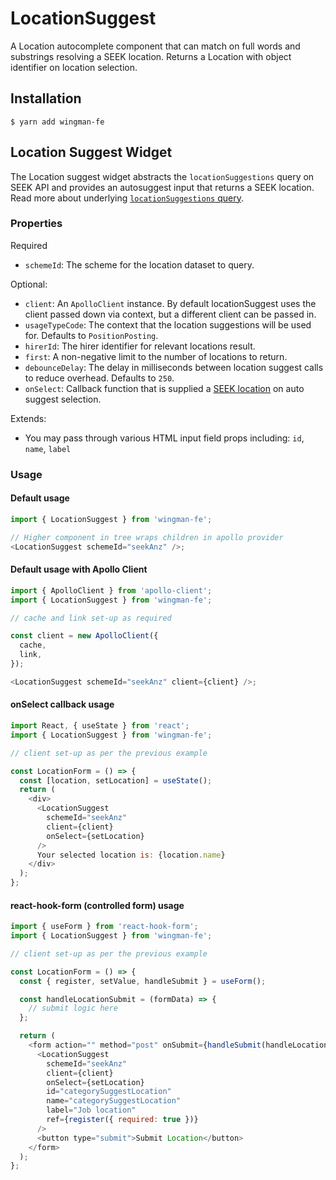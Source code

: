 # LocationSuggest

A Location autocomplete component that can match on full words and substrings resolving a SEEK location. Returns a Location with object identifier on location selection.

## Installation

```shell
$ yarn add wingman-fe
```

## Location Suggest Widget

The Location suggest widget abstracts the `locationSuggestions` query on SEEK API and provides an autosuggest input that returns a SEEK location. Read more about underlying [`locationSuggestions` query](https://developer.seek.com/schema/#operation-locationSuggestions).

### Properties

Required

- `schemeId`: The scheme for the location dataset to query.

Optional:

- `client`: An `ApolloClient` instance. By default locationSuggest uses the client passed down via context, but a different client can be passed in.
- `usageTypeCode`: The context that the location suggestions will be used for. Defaults to `PositionPosting`.
- `hirerId`: The hirer identifier for relevant locations result.
- `first`: A non-negative limit to the number of locations to return.
- `debounceDelay`: The delay in milliseconds between location suggest calls to reduce overhead. Defaults to `250`.
- `onSelect`: Callback function that is supplied a [SEEK location](https://developer.seek.com/schema/#definition-Location) on auto suggest selection.

Extends:

- You may pass through various HTML input field props including: `id`, `name`, `label`

### Usage

#### Default usage

```javascript
import { LocationSuggest } from 'wingman-fe';

// Higher component in tree wraps children in apollo provider
<LocationSuggest schemeId="seekAnz" />;
```

#### Default usage with Apollo Client

```javascript
import { ApolloClient } from 'apollo-client';
import { LocationSuggest } from 'wingman-fe';

// cache and link set-up as required

const client = new ApolloClient({
  cache,
  link,
});

<LocationSuggest schemeId="seekAnz" client={client} />;
```

#### onSelect callback usage

```javascript
import React, { useState } from 'react';
import { LocationSuggest } from 'wingman-fe';

// client set-up as per the previous example

const LocationForm = () => {
  const [location, setLocation] = useState();
  return (
    <div>
      <LocationSuggest
        schemeId="seekAnz"
        client={client}
        onSelect={setLocation}
      />
      Your selected location is: {location.name}
    </div>
  );
};
```

#### react-hook-form (controlled form) usage

```javascript
import { useForm } from 'react-hook-form';
import { LocationSuggest } from 'wingman-fe';

// client set-up as per the previous example

const LocationForm = () => {
  const { register, setValue, handleSubmit } = useForm();

  const handleLocationSubmit = (formData) => {
    // submit logic here
  };

  return (
    <form action="" method="post" onSubmit={handleSubmit(handleLocationSubmit)}>
      <LocationSuggest
        schemeId="seekAnz"
        client={client}
        onSelect={setLocation}
        id="categorySuggestLocation"
        name="categorySuggestLocation"
        label="Job location"
        ref={register({ required: true })}
      />
      <button type="submit">Submit Location</button>
    </form>
  );
};
```
